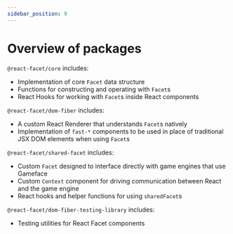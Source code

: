 ```yaml
---
sidebar_position: 9
---
```


# Overview of packages

`@react-facet/core` includes:

- Implementation of core `Facet` data structure
- Functions for constructing and operating with `Facet`s
- React Hooks for working with `Facet`s inside React components

`@react-facet/dom-fiber` includes:

- A custom React Renderer that understands `Facet`s natively
- Implementation of `fast-*` components to be used in place of traditional JSX DOM elements when using `Facet`s

`@react-facet/shared-facet` includes:

- Custom `Facet` designed to interface directly with game engines that use Gameface
- Custom `Context` component for driving communication between React and the game engine
- React hooks and helper functions for using `sharedFacet`s

`@react-facet/dom-fiber-testing-library` includes:

- Testing utilities for React Facet components

